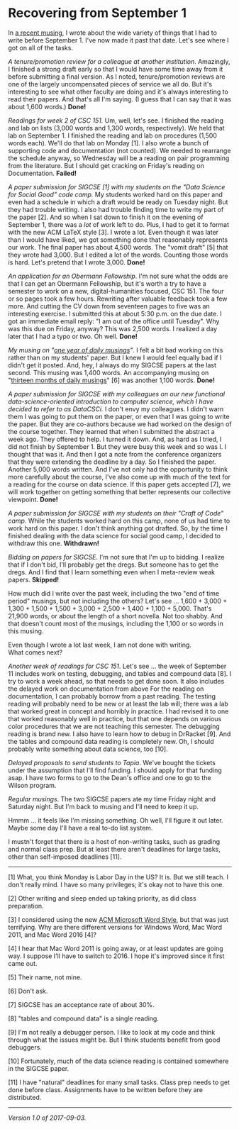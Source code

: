 Recovering from September 1
===========================

In [a recent musing](dreading-1-sept-2017), I wrote about the wide
variety of things that I had to write before September 1.  I've now
made it past that date.  Let's see where I got on all of the tasks.

_A tenure/promotion review for a colleague at another institution_.
Amazingly, I finished a strong draft early so that I would have some
time away from it before submitting a final version.  As I noted,
tenure/promotion reviews are one of the largely uncompensated pieces of
service we all do.  But it's interesting to see what other faculty are
doing and it's always interesting to read their papers.  And that's all
I'm saying.  (I guess that I can say that it was about 1,600 words.)
**Done!**

_Readings for week 2 of CSC 151._  Um, well, let's see.  I finished the
reading and lab on lists (3,000 words and 1,300 words, respectively).
We held that lab on September 1.   I finished the reading and lab
on procedures (1,500 words each).  We'll do that lab on Monday [1].
I also wrote a bunch of supporting code and documentation (not counted).
We needed to rearrange the schedule anyway, so Wednesday will be a reading
on pair programming from the literature.  But I should get cracking on
Friday's reading on Documentation.  **Failed!**

_A paper submission for SIGCSE [1] with my students on the "Data Science
for Social Good" code camp._  My students worked hard on this paper and
even had a schedule in which a draft would be ready on Tuesday night.
But they had trouble writing.  I also had trouble finding time to write
my part of the paper [2].  And so when I sat down to finish it on the
evening of September 1, there was a *lot* of work left to do.  Plus, I
had to get it to format with the new ACM LaTeX style [3].  I wrote a lot.
Even though it was later than I would have liked, we got something
done that reasonably represents our work.  The final paper has about
4,500 words.  The "vomit draft" [5] that they wrote had 3,000.  But I
edited a lot of the words.  Counting those words is hard.  Let's pretend
that I wrote 3,000.  **Done!**

_An application for an Obermann Fellowship_.  I'm not sure what the
odds are that I can get an Obermann Fellowship, but it's worth a try to
have a semester to work on a new, digital-humanities focused, CSC 151.
The four or so pages took a few hours.  Rewriting after valuable feedback
took a few more.  And cutting the CV down from seventeen pages to five
was an interesting exercise.  I submitted this at about 5:30 p.m. on the
due date.  I got an immediate email reply: "I am out of the office until
Tuesday".  Why was this due on Friday, anyway?  This was 2,500 words.
I realized a day later that I had a typo or two.  Oh well.  **Done!**

_My musing on "[one year of daily musings](one-year)"_.  I felt a bit
bad working on this rather than on my students' paper.  But I knew
I would feel equally bad if I didn't get it posted.  And, hey,
I always do my SIGCSE papers at the last second.   This musing was
1,400 words.  An accompanying musing on "[thirteen months of daily
musings](thirteen-months)" [6] was another 1,100 words.  **Done!**

_A paper submission for SIGCSE with my colleagues on our new functional
data-science-oriented introduction to computer science, which I have
decided to refer to as DataCSCi._  I don't envy my colleagues.  I didn't
warn them I was going to put them on the paper, or even that I was going
to write the paper. But they are co-authors because we had worked on
the design of the course together.  They learned that when I submitted
the abstract a week ago.  They offered to help.  I turned it down.  And,
as hard as I tried, I did not finish by September 1.  But they were busy
this week and so was I.  I thought that was it.  And then I got a note
from the conference organizers that they were extending the deadline by
a day.  So I finished the paper.  Another 5,000 words written.  And I've
not only had the opportunity to think more carefully about the course,
I've also come up with much of the text for a reading for the course on
data science.  If this paper gets accepted [7], we will work together
on getting something that better represents our collective viewpoint.
**Done!**

_A paper submission for SIGCSE with my students on their "Craft of Code"
camp._  While the students worked hard on this camp, none of us had time
to work hard on this paper.  I don't think anything got drafted.  So,
by the time I finished dealing with the data science for social good
camp, I decided to withdraw this one.  **Withdrawn!**

_Bidding on papers for SIGCSE_.  I'm not sure that I'm up to bidding.
I realize that if I don't bid, I'll probably get the dregs.  But someone
has to get the dregs.  And I find that I learn something even when I
meta-review weak papers.  **Skipped!**

How much did I write over the past week, including the two "end of time
period" musings, but not including the others?  Let's see ... 1,600 +
3,000 + 1,300 + 1,500 + 1,500 + 3,000 + 2,500 + 1,400 + 1,100 + 5,000.
That's 21,900 words, or about the length of a short novella.  Not too
shabby.  And that doesn't count most of the musings, including the 1,100
or so words in this musing.

Even though I wrote a lot last week, I am not done with writing.  
What comes next?

_Another week of readings for CSC 151_.  Let's see ... the week of
September 11 includes work on testing, debugging, and tables and
compound data [8].  I try to work a week ahead, so that needs to get done
soon.  It also includes the delayed work on documentation from above For
the reading on documentation, I can probably borrow from a past reading.
The testing reading will probably need to be new or at least the lab will;
there was a lab that worked great in concept and horribly in practice.
I had revised it to one that worked reasonably well in practice, but
that one depends on various color procedures that we are not teaching
this semester.  The debugging reading is brand new.  I also have to
learn how to debug in DrRacket [9].  And the tables and compound data
reading is completely new.  Oh, I should probably write something about
data science, too [10].

_Delayed proposals to send students to Tapia_.  We've bought the tickets
under the assumption that I'll find funding.  I should apply for that 
funding asap.  I have two forms to go to the Dean's office and one to 
go to the Wilson program.

_Regular musings_.  The two SIGCSE papers ate my time Friday night and
Saturday night.  But I'm back to musing and I'll need to keep it up.

Hmmm ... it feels like I'm missing something.  Oh well, I'll figure it
out later.  Maybe some day I'll have a real to-do list system.

I mustn't forget that there is a host of non-writing tasks, such as
grading and normal class prep.  But at least there aren't deadlines for
large tasks, other than self-imposed deadlines [11].

---

[1] What, you think Monday is Labor Day in the US?  It is.  But we still
teach.  I don't really mind.  I have so many privileges; it's okay not
to have this one.

[2] Other writing and sleep ended up taking priority, as did class
preparation.

[3] I considered using the new [ACM Microsoft Word
Style](https://www.acm.org/publications/proceedings-template), but that
was just terrifying.  Why are there different versions for Windows Word,
Mac Word 2011, and Mac Word 2016 [4]?

[4] I hear that Mac Word 2011 is going away, or at least updates are
going way.  I suppose I'll have to switch to 2016.  I hope it's improved
since it first came out.

[5] Their name, not mine.

[6] Don't ask.

[7] SIGCSE has an acceptance rate of about 30%.

[8] "tables and compound data" is a single reading.

[9] I'm not really a debugger person.  I like to look at my code and 
think through what the issues might be.  But I think students benefit
from good debuggers.

[10] Fortunately, much of the data science reading is contained somewhere
in the SIGCSE paper.

[11] I have "natural" deadlines for many small tasks.  Class prep needs
to get done before class.  Assignments have to be written before they
are distributed.

---

*Version 1.0 of 2017-09-03.*
